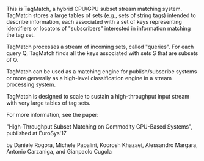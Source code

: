 This is TagMatch, a hybrid CPU/GPU subset stream matching system.
TagMatch stores a large tables of sets (e.g., sets of string tags)
intended to describe information, each associated with a set of keys
representing identifiers or locators of "subscribers" interested in
information matching the tag set.

TagMatch processes a stream of incoming sets, called "queries".  For
each query Q, TagMatch finds all the keys associated with sets S that
are subsets of Q.

TagMatch can be used as a matching engine for publish/subscribe
systems or more generally as a high-level classification engine in a
stream processing system.

TagMatch is designed to scale to sustain a high-throughput input
stream with very large tables of tag sets.

For more information, see the paper:

"High-Throughput Subset Matching on Commodity GPU-Based Systems",
published at EuroSys'17

by Daniele Rogora, Michele Papalini, Koorosh Khazaei,
Alessandro Margara, Antonio Carzaniga, and Gianpaolo Cugola
